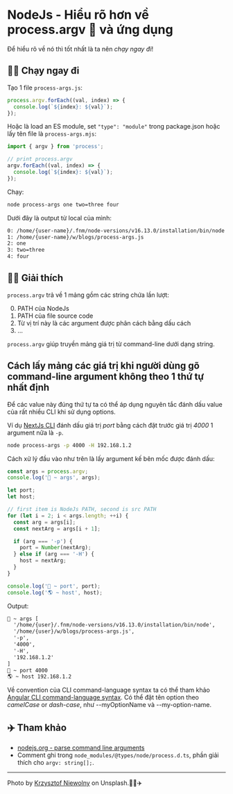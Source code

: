 # NodeJs - Hiểu rõ hơn về process.argv 🍾 và ứng dụng

Để hiểu rõ về nó thì tốt nhất là ta nên *chạy ngay đi*!

## 🏃‍♀️ Chạy ngay đi

Tạo 1 file `process-args.js`:

```js
process.argv.forEach((val, index) => {
  console.log(`${index}: ${val}`);
});

```

Hoặc là load an ES module, set `"type": "module"` trong package.json hoặc lấy tên file là `process-args.mjs`:

```js
import { argv } from 'process';

// print process.argv
argv.forEach((val, index) => {
  console.log(`${index}: ${val}`);
});

```

Chạy:

```sh
node process-args one two=three four
```

Dưới đây là output từ local của mình:

```txt
0: /home/{user-name}/.fnm/node-versions/v16.13.0/installation/bin/node
1: /home/{user-name}/w/blogs/process-args.js
2: one
3: two=three
4: four
```

## 💁‍♀️ Giải thích

`process.argv` trả về 1 mảng gồm các string chứa lần lượt:

0. PATH của NodeJs
1. PATH của file source code
2. Từ vị trí này là các argument được phân cách bằng dấu cách
3. ...

`process.argv` giúp truyền mảng giá trị từ command-line dưới dạng string.

## Cách lấy mảng các giá trị khi người dùng gõ command-line argument không theo 1 thứ tự nhất định

Để các value này đúng thứ tự ta có thể áp dụng nguyên tắc đánh dấu value của rất nhiều CLI khi sử dụng options.

Ví dụ [NextJs CLI](https://nextjs.org/docs/api-reference/cli) đánh dấu giá trị *port* bằng cách đặt trước giá trị *4000* 1 argument nữa là `-p`.

```sh
node process-args -p 4000 -H 192.168.1.2
```

Cách xử lý đầu vào như trên là lấy argument kế bên mốc được đánh dấu:

```js
const args = process.argv;
console.log('🚀 ~ args', args);

let port;
let host;

// first item is NodeJs PATH, second is src PATH
for (let i = 2; i < args.length; ++i) {
  const arg = args[i];
  const nextArg = args[i + 1];

  if (arg === '-p') {
    port = Number(nextArg);
  } else if (arg === '-H') {
    host = nextArg;
  }
}

console.log('🍾 ~ port', port);
console.log('🌎 ~ host', host);

```

Output:

```txt
🚀 ~ args [
  '/home/{user}/.fnm/node-versions/v16.13.0/installation/bin/node',
  '/home/{user}/w/blogs/process-args.js',
  '-p',
  '4000',
  '-H',
  '192.168.1.2'
]
🍾 ~ port 4000
🌎 ~ host 192.168.1.2
```

Về convention của CLI command-language syntax ta có thể tham khảo [Angular CLI command-language syntax](https://angular.io/cli#cli-command-language-syntax).
Có thể đặt tên option theo *camelCase* or *dash-case*, như --myOptionName và --my-option-name.

## ✈️ Tham khảo

- [nodejs.org - parse command line arguments](https://nodejs.org/en/knowledge/command-line/how-to-parse-command-line-arguments/)
- Comment ghi trong `node_modules/@types/node/process.d.ts`, phần giải thích cho `argv: string[];`.

---

Photo by [Krzysztof Niewolny](https://unsplash.com/@epan5?utm_source=Hashnode&utm_medium=referral) on Unsplash.💁‍♀️✈️